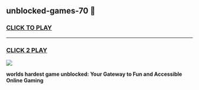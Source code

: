 
## unblocked-games-70 👋
<h3>
<a href="https://premium.freeplayer.one?title=unblocked-games-70&ref=14F">CLICK TO PLAY</a></h3>
<hr>

<h3>
<a href="https://premium.freeplayer.one?title=unblocked-games-70&ref=14F">CLICK 2 PLAY</a>
  
</h3>

<a href="https://premium.freeplayer.one?title=unblocked-games-70&ref=12F/"><img src="https://clearcache.store/games.png"></a>


**worlds hardest game unblocked: Your Gateway to Fun and Accessible Online Gaming**
